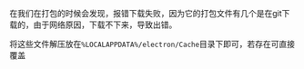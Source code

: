 在我们在打包的时候会发现，报错下载失败，因为它的打包文件有几个是在git下载的，由于网络原因，下载不下来，导致出错。

将这些文件解压放在`%LOCALAPPDATA%/electron/Cache`目录下即可，若存在可直接覆盖

